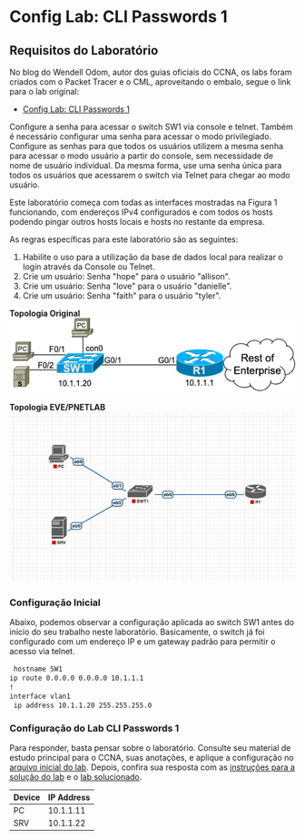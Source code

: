 # Config Lab: CLI Passwords 1

## Requisitos do Laboratório

No blog do Wendell Odom, autor dos guias oficiais do CCNA, os labs foram criados com o Packet Tracer e o CML, aproveitando o embalo, segue o link para o lab original:

- [Config Lab: CLI Passwords 1](https://www.certskills.com/clab102/)

Configure a senha para acessar o switch SW1 via console e telnet. Também é necessário configurar uma senha para acessar o modo privilegiado. Configure as senhas para que todos os usuários utilizem a mesma senha para acessar o modo usuário a partir do console, sem necessidade de nome de usuário individual. Da mesma forma, use uma senha única para todos os usuários que acessarem o switch via Telnet para chegar ao modo usuário.

Este laboratório começa com todas as interfaces mostradas na Figura 1 funcionando, com endereços IPv4 configurados e com todos os hosts podendo pingar outros hosts locais e hosts no restante da empresa.

As regras específicas para este laboratório são as seguintes:

1. Habilite o uso para a utilização da base de dados local para realizar o login através da Console ou Telnet.
2. Crie um usuário: Senha "hope" para o usuário "allison".
3. Crie um usuário: Senha "love" para o usuário "danielle".
4. Crie um usuário: Senha "faith" para o usuário "tyler".

**Topologia Original**
![Topologia Original](./assets/img/00-topology.png)

**Topologia EVE/PNETLAB**
![Topologia EVE/PNETLAB](./assets/img/01-topology.png)

### Configuração Inicial

Abaixo, podemos observar a configuração aplicada ao switch SW1 antes do início do seu trabalho neste laboratório. Basicamente, o switch já foi configurado com um endereço IP e um gateway padrão para permitir o acesso via telnet.

```cisco
 hostname SW1
ip route 0.0.0.0 0.0.0.0 10.1.1.1
!
interface vlan1
 ip address 10.1.1.20 255.255.255.0
```

### Configuração do Lab CLI Passwords 1

Para responder, basta pensar sobre o laboratório. Consulte seu material de estudo principal para o CCNA, suas anotações, e aplique a configuração no [arquivo inicial do lab](./assets/lab/17_config_lab_cli_passwords_2_inicial.zip). Depois, confira sua resposta com as [instruções para a solução do lab](./lab-solution.md) e o [lab solucionado](./assets/lab/17_config_lab_cli_passwords_2_resolvido).

| Device | IP Address|
| --- | --- |
| PC | 10.1.1.11 |
| SRV | 10.1.1.22 |
